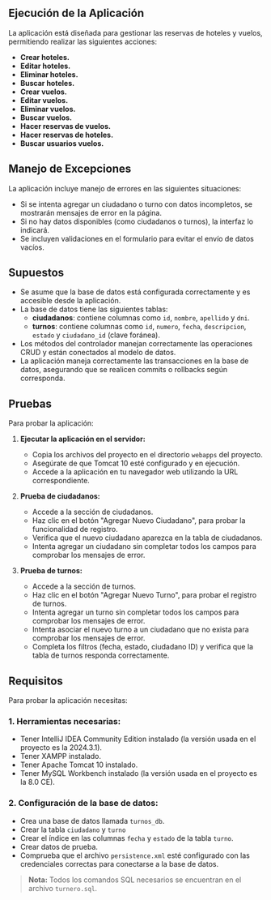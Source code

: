 ## Ejecución de la Aplicación

La aplicación está diseñada para gestionar las reservas de hoteles y vuelos, permitiendo realizar las siguientes acciones:

- **Crear hoteles.**
- **Editar hoteles.**
- **Eliminar hoteles.**
- **Buscar hoteles.**
- **Crear vuelos.**
- **Editar vuelos.**
- **Eliminar vuelos.**
- **Buscar vuelos.**
- **Hacer reservas de vuelos.**
- **Hacer reservas de hoteles.**
- **Buscar usuarios vuelos.**

## Manejo de Excepciones

La aplicación incluye manejo de errores en las siguientes situaciones:

- Si se intenta agregar un ciudadano o turno con datos incompletos, se mostrarán mensajes de error en la página.
- Si no hay datos disponibles (como ciudadanos o turnos), la interfaz lo indicará.
- Se incluyen validaciones en el formulario para evitar el envío de datos vacíos.

## Supuestos

- Se asume que la base de datos está configurada correctamente y es accesible desde la aplicación.
- La base de datos tiene las siguientes tablas:
  - **ciudadanos**: contiene columnas como `id`, `nombre`, `apellido` y `dni`.
  - **turnos**: contiene columnas como `id`, `numero`, `fecha`, `descripcion`, `estado` y `ciudadano_id` (clave foránea).
- Los métodos del controlador manejan correctamente las operaciones CRUD y están conectados al modelo de datos.
- La aplicación maneja correctamente las transacciones en la base de datos, asegurando que se realicen commits o rollbacks según corresponda.

## Pruebas

Para probar la aplicación:

1. **Ejecutar la aplicación en el servidor:**
   - Copia los archivos del proyecto en el directorio `webapps` del proyecto.
   - Asegúrate de que Tomcat 10 esté configurado y en ejecución.
   - Accede a la aplicación en tu navegador web utilizando la URL correspondiente.

2. **Prueba de ciudadanos:**
   - Accede a la sección de ciudadanos.
   - Haz clic en el botón "Agregar Nuevo Ciudadano", para probar la funcionalidad de registro.
   - Verifica que el nuevo ciudadano aparezca en la tabla de ciudadanos.
   - Intenta agregar un ciudadano sin completar todos los campos para comprobar los mensajes de error.

3. **Prueba de turnos:**
   - Accede a la sección de turnos.
   - Haz clic en el botón "Agregar Nuevo Turno", para probar el registro de turnos.
   - Intenta agregar un turno sin completar todos los campos para comprobar los mensajes de error.
   - Intenta asociar el nuevo turno a un ciudadano que no exista para comprobar los mensajes de error.
   - Completa los filtros (fecha, estado, ciudadano ID) y verifica que la tabla de turnos responda correctamente.

## Requisitos

Para probar la aplicación necesitas:

### 1. Herramientas necesarias:
   - Tener IntelliJ IDEA Community Edition instalado (la versión usada en el proyecto es la 2024.3.1).
   - Tener XAMPP instalado.
   - Tener Apache Tomcat 10 instalado.
   - Tener MySQL Workbench instalado (la versión usada en el proyecto es la 8.0 CE).

### 2. Configuración de la base de datos:
   - Crea una base de datos llamada `turnos_db`.
   - Crear la tabla `ciudadano` y `turno`
   - Crear el índice en las columnas `fecha` y `estado` de la tabla `turno`.
   - Crear datos de prueba.
   - Comprueba que el archivo `persistence.xml` esté configurado con las credenciales correctas para conectarse a la base de datos.


> **Nota:** Todos los comandos SQL necesarios se encuentran en el archivo `turnero.sql`.
